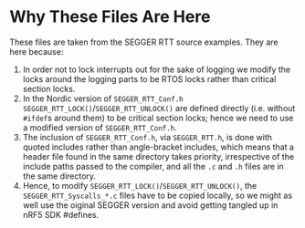 # Why These Files Are Here
These files are taken from the SEGGER RTT source examples.  They are here because:

1.  In order not to lock interrupts out for the sake of logging we modify the locks around the logging parts to be RTOS locks rather than critical section locks.
2.  In the Nordic version of `SEGGER_RTT_Conf.h` `SEGGER_RTT_LOCK()`/`SEGGER_RTT_UNLOCK()` are defined directly (i.e. without `#ifdef`s around them) to be critical section locks; hence we need to use a modified version of `SEGGER_RTT_Conf.h`.
3.  The inclusion of `SEGGER_RTT_Conf.h`, via `SEGGER_RTT.h`, is done with quoted includes rather than angle-bracket includes, which means that a header file found in the same directory takes priority, irrespective of the include paths passed to the compiler, and all the `.c` and `.h` files are in the same directory.
4.  Hence, to modify `SEGGER_RTT_LOCK()`/`SEGGER_RTT_UNLOCK()`, the `SEGGER_RTT_Syscalls_*.c` files have to be copied locally, so we might as well use the oiginal SEGGER version and avoid getting tangled up in nRF5 SDK #defines.